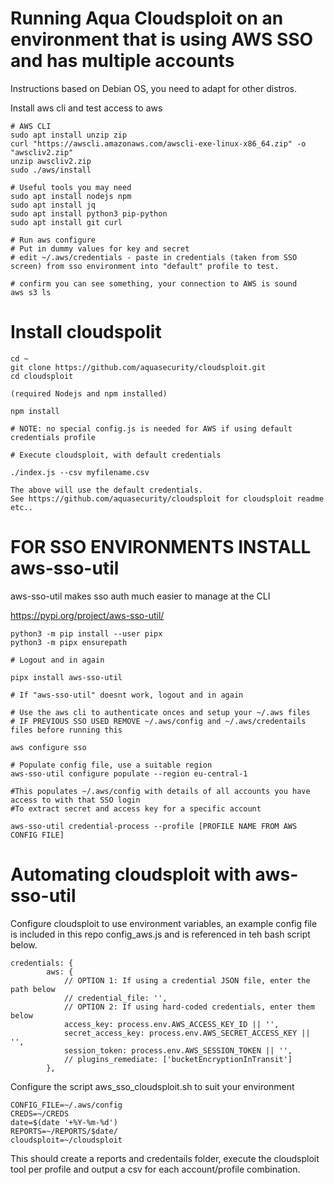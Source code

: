 # Running Aqua Cloudsploit on an environment that is using AWS SSO and has multiple accounts
Instructions based on Debian OS, you need to adapt for other distros.

Install aws cli and test access to aws

```
# AWS CLI
sudo apt install unzip zip
curl "https://awscli.amazonaws.com/awscli-exe-linux-x86_64.zip" -o "awscliv2.zip"
unzip awscliv2.zip
sudo ./aws/install

# Useful tools you may need
sudo apt install nodejs npm
sudo apt install jq
sudo apt install python3 pip-python
sudo apt install git curl

# Run aws configure 
# Put in dummy values for key and secret
# edit ~/.aws/credentials - paste in credentials (taken from SSO screen) from sso environment into "default" profile to test.

# confirm you can see something, your connection to AWS is sound
aws s3 ls 
```


# Install cloudspolit 

```
cd ~
git clone https://github.com/aquasecurity/cloudsploit.git
cd cloudsploit

(required Nodejs and npm installed)

npm install

# NOTE: no special config.js is needed for AWS if using default credentials profile

# Execute cloudsploit, with default credentials
	
./index.js --csv myfilename.csv

The above will use the default credentials.
See https://github.com/aquasecurity/cloudsploit for cloudsploit readme etc..

```

# FOR SSO ENVIRONMENTS INSTALL aws-sso-util
aws-sso-util makes sso auth much easier to manage at the CLI

https://pypi.org/project/aws-sso-util/

```
python3 -m pip install --user pipx
python3 -m pipx ensurepath

# Logout and in again

pipx install aws-sso-util

# If "aws-sso-util" doesnt work, logout and in again

# Use the aws cli to authenticate onces and setup your ~/.aws files
# IF PREVIOUS SSO USED REMOVE ~/.aws/config and ~/.aws/credentails files before running this

aws configure sso 

# Populate config file, use a suitable region
aws-sso-util configure populate --region eu-central-1

#This populates ~/.aws/config with details of all accounts you have access to with that SSO login
#To extract secret and access key for a specific account 

aws-sso-util credential-process --profile [PROFILE NAME FROM AWS CONFIG FILE]

```

# Automating cloudsploit with aws-sso-util

Configure cloudsploit to use environment variables, an example config file is included in this repo config_aws.js and is referenced in teh bash script below.

```
credentials: {
        aws: {
            // OPTION 1: If using a credential JSON file, enter the path below
            // credential_file: '',
            // OPTION 2: If using hard-coded credentials, enter them below
            access_key: process.env.AWS_ACCESS_KEY_ID || '',
            secret_access_key: process.env.AWS_SECRET_ACCESS_KEY || '',
            session_token: process.env.AWS_SESSION_TOKEN || '',
            // plugins_remediate: ['bucketEncryptionInTransit']
        },

```

Configure the script aws_sso_cloudsploit.sh to suit your environment

```
CONFIG_FILE=~/.aws/config
CREDS=~/CREDS
date=$(date '+%Y-%m-%d')
REPORTS=~/REPORTS/$date/
cloudsploit=~/cloudsploit
```

This should create a reports and credentails folder, execute the cloudsploit tool per profile and output a csv for each account/profile combination.



